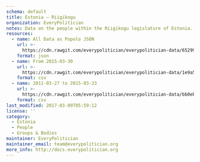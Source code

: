 ```yaml
---
schema: default
title: Estonia — Riigikogu
organization: EveryPolitician
notes: Data on the people within the Riigikogu legislature of Estonia.
resources:
  - name: All Data as Popolo JSON
    url: >-
      https://cdn.rawgit.com/everypolitician/everypolitician-data/65299cac57f9e467b7cd36dec86fee71890170c7/data/Estonia/Riigikogu/ep-popolo-v1.0.json
    format: json
  - name: From 2015-03-30
    url: >-
      https://cdn.rawgit.com/everypolitician/everypolitician-data/1e9a54987131bd9b82adf25480f880c338bd62e9/data/Estonia/Riigikogu/term-13.csv
    format: csv
  - name: 2011-03-27 to 2015-03-23
    url: >-
      https://cdn.rawgit.com/everypolitician/everypolitician-data/bb0eb51048eeb34123b1b321e6e4b58d9935dfef/data/Estonia/Riigikogu/term-12.csv
    format: csv
last_modified: 2017-03-09T05:59:12
license: ''
category:
  - Estonia
  - People
  - Groups & Bodies
maintainer: EveryPolitician
maintainer_email: team@everypolitician.org
more_info: http://docs.everypolitician.org
---
```

